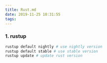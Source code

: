 ```yaml
---
title: Rust.md
date: 2019-11-25 10:31:55
tags:
---
```


### 1. rustup
```sh
rustup default nightly # use nightly version
rustup default stable # use stable version
rustup update # update rust version
```

<!-- more -->